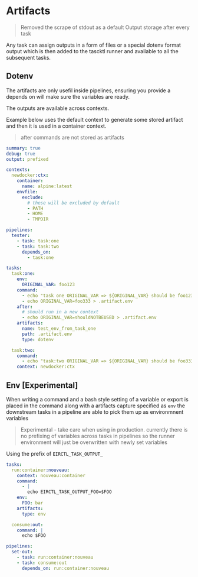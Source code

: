 # Artifacts

> Removed the scrape of stdout as a default Output storage after every task

Any task can assign outputs in a form of files or a special dotenv format output which is then added to the tascktl runner and available to all the subsequent tasks.

## Dotenv

The artifacts are only usefil inside pipelines, ensuring you provide a depends on will make sure the variables are ready.

The outputs are available across contexts.

Example below uses the default context to generate some stored artifact and then it is used in a container context.

> after commands are not stored as artifacts

```yaml
summary: true
debug: true
output: prefixed

contexts:
  newdocker:ctx:
    container:
      name: alpine:latest 
    envfile:
      exclude:
        # these will be excluded by default
        - PATH
        - HOME
        - TMPDIR

pipelines:
  tester:
    - task: task:one
    - task: task:two
      depends_on:
        - task:one

tasks:
  task:one:
    env:
      ORIGINAL_VAR: foo123
    command:
      - echo "task one ORIGINAL_VAR => ${ORIGINAL_VAR} should be foo123"
      - echo ORIGINAL_VAR=foo333 > .artifact.env
    after:
      # should run in a new context
      - echo ORIGINAL_VAR=shouldNOTBEUSED > .artifact.env
    artifacts:
      name: test_env_from_task_one
      path: .artifact.env
      type: dotenv

  task:two:
    command:
      - echo "task:two ORIGINAL_VAR => ${ORIGINAL_VAR} should be foo333"
    context: newdocker:ctx
```

## Env [Experimental]

When writing a command and a bash style setting of a variable or export is placed in the command along with a artifacts capture specified as `env` the downstream tasks in a pipeline are able to pick them up as environmnent variables

> Experimental - take care when using in production. currently there is no prefixing of variables across tasks in pipelines so the runner environment will just be overwritten with newly set variables

Using the prefix of `EIRCTL_TASK_OUTPUT_`

```yaml
tasks:
  run:container:nouveau:
    context: nouveau:container
    command:
      - |
        echo EIRCTL_TASK_OUTPUT_FOO=$FOO
    env:
      FOO: bar
    artifacts:
      type: env

  consume:out:
    command: |
      echo $FOO

pipelines:
  set-out:
    - task: run:container:nouveau
    - task: consume:out
      depends_on: run:container:nouveau
```
